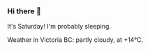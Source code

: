 ### Hi there :wave:

It's Saturday! I'm probably sleeping.

Weather in Victoria BC: partly cloudy, at +14°C.
